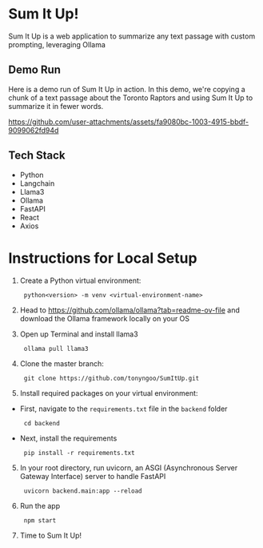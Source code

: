 # Sum It Up!
Sum It Up is a web application to summarize any text passage with custom prompting, leveraging Ollama

## Demo Run
Here is a demo run of Sum It Up in action.
In this demo, we're copying a chunk of a text passage about the Toronto Raptors and using Sum It Up to summarize it in fewer words.

https://github.com/user-attachments/assets/fa9080bc-1003-4915-bbdf-9099062fd94d

## Tech Stack
- Python
- Langchain
- Llama3
- Ollama
- FastAPI
- React
- Axios

# Instructions for Local Setup

1. Create a Python virtual environment:

   ```
    python<version> -m venv <virtual-environment-name>
   ```
2. Head to https://github.com/ollama/ollama?tab=readme-ov-file and download the Ollama framework locally on your OS
3. Open up Terminal and install llama3
   ```
    ollama pull llama3
   ```
5. Clone the master branch:

    ```
     git clone https://github.com/tonyngoo/SumItUp.git
    ```
6. Install required packages on your virtual environment:
  - First, navigate to the `requirements.txt` file in the `backend` folder

    ```
     cd backend
    ```
  - Next, install the requirements

    ```
     pip install -r requirements.txt
    ```
5. In your root directory, run uvicorn, an ASGI (Asynchronous Server Gateway Interface) server to handle FastAPI
   
    ```
     uvicorn backend.main:app --reload
    ```
7. Run the app

    ```
     npm start
    ```
9. Time to Sum It Up!
